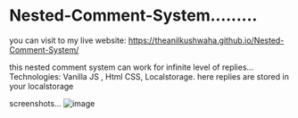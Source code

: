 # Nested-Comment-System.........
you can visit to my live website: https://theanilkushwaha.github.io/Nested-Comment-System/

this nested comment system can work for infinite level of replies...
Technologies: Vanilla JS , Html CSS, Localstorage.
here replies are stored in your localstorage 

screenshots...
![image](https://github.com/theanilkushwaha/Nested-Comment-System/assets/112506910/2e01583f-5871-4116-b45d-c1b6fb890c99)
